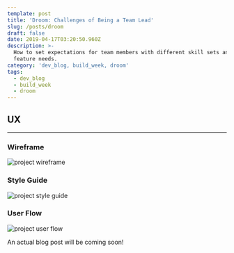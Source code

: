 ```yaml
---
template: post
title: 'Droom: Challenges of Being a Team Lead'
slug: /posts/droom
draft: false
date: 2019-04-17T03:20:50.960Z
description: >-
  How to set expectations for team members with different skill sets and project
  feature needs.
category: 'dev_blog, build_week, droom'
tags:
  - dev_blog
  - build_week
  - droom
---
```

## UX

- - -

### Wireframe

![project wireframe](/media/hf_wireframe.png "Droom High Fidelity Wireframe")

### Style Guide

![project style guide](/media/style_guide.png "Droom Style Guide")

### User Flow

![project user flow](/media/user_flow.png "Droom User Flow")

An actual blog post will be coming soon!
